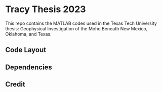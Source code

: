 # Tracy Thesis 2023
This repo contains the MATLAB codes used in the Texas Tech University thesis: Geophysical Investigation of the Moho Beneath New Mexico, Oklahoma, and Texas.

## Code Layout

## Dependencies

## Credit
